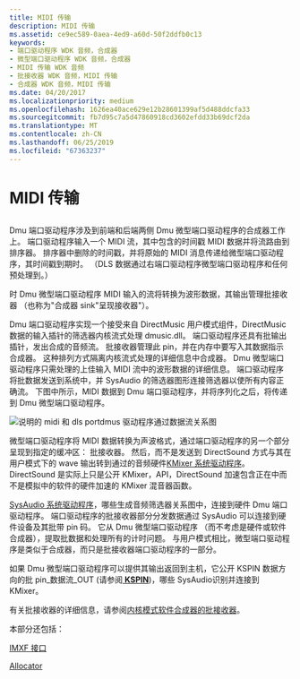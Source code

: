 ```yaml
---
title: MIDI 传输
description: MIDI 传输
ms.assetid: ce9ec589-0aea-4ed9-a60d-50f2ddfb0c13
keywords:
- 端口驱动程序 WDK 音频，合成器
- 微型端口驱动程序 WDK 音频，合成器
- MIDI 传输 WDK 音频
- 批接收器 WDK 音频，MIDI 传输
- 合成器 WDK 音频，MIDI 传输
ms.date: 04/20/2017
ms.localizationpriority: medium
ms.openlocfilehash: 1626ea40ace629e12b28601399af5d488ddcfa33
ms.sourcegitcommit: fb7d95c7a5d47860918cd3602efdd33b69dcf2da
ms.translationtype: MT
ms.contentlocale: zh-CN
ms.lasthandoff: 06/25/2019
ms.locfileid: "67363237"
---
```

# <a name="midi-transport"></a>MIDI 传输


## <span id="midi_transport"></span><span id="MIDI_TRANSPORT"></span>


Dmu 端口驱动程序涉及到前端和后端两侧 Dmu 微型端口驱动程序的合成器工作上。 端口驱动程序输入一个 MIDI 流，其中包含的时间戳 MIDI 数据并将流路由到排序器。 排序器中删除的时间戳，并将原始的 MIDI 消息传递给微型端口驱动程序，其时间戳到期时。 （DLS 数据通过右端口驱动程序微型端口驱动程序和任何预处理到。）

时 Dmu 微型端口驱动程序 MIDI 输入的流将转换为波形数据，其输出管理批接收器 （也称为"合成器 sink"呈现接收器"）。

Dmu 端口驱动程序实现一个接受来自 DirectMusic 用户模式组件，DirectMusic 数据的输入插针的筛选器内核流式处理 dmusic.dll。 端口驱动程序还具有批输出插针，发出合成的音频流。 批接收器管理此 pin，并在内存中要写入其数据指示合成器。 这种排列方式隔离内核流式处理的详细信息中合成器。 Dmu 微型端口驱动程序只需处理的上佳输入 MIDI 流中的波形数据的详细信息。 端口驱动程序将批数据发送到系统中，并 SysAudio 的筛选器图形连接筛选器以使所有内容正确流。 下图中所示，MIDI 数据到 Dmu 端口驱动程序，并将序列化之后，将传递到 Dmu 微型端口驱动程序。

![说明的 midi 和 dls portdmus 驱动程序通过数据流关系图](images/dmportmi.png)

微型端口驱动程序将 MIDI 数据转换为声波格式，通过端口驱动程序的另一个部分呈现到指定的缓冲区： 批接收器。 然后，而不是发送到 DirectSound 方式与其在用户模式下的 wave 输出转到通过的音频硬件[KMixer 系统驱动程序](kernel-mode-wdm-audio-components.md#kmixer_system_driver)。 DirectSound 是实际上只是公开 KMixer，API，DirectSound 加速包含正在中而不是模拟中的软件的硬件加速的 KMixer 混音器函数。

[SysAudio 系统驱动程序](kernel-mode-wdm-audio-components.md#sysaudio_system_driver)，哪些生成音频筛选器关系图中，连接到硬件 Dmu 端口驱动程序。 端口驱动程序的批接收器部分分发数据通过 SysAudio 可以连接到硬件设备及其批带 pin 码。 它从 Dmu 微型端口驱动程序 （而不考虑是硬件或软件合成器），提取批数据和处理所有的计时问题。 与用户模式相比，微型端口驱动程序是类似于合成器，而只是批接收器端口驱动程序的一部分。

如果 Dmu 微型端口驱动程序可以提供其输出返回到主机，它公开 KSPIN 数据方向的批 pin\_数据流\_OUT (请参阅[ **KSPIN**](https://docs.microsoft.com/windows-hardware/drivers/ddi/content/ks/ns-ks-_kspin))，哪些 SysAudio识别并连接到 KMixer。

有关批接收器的详细信息，请参阅[内核模式软件合成器的批接收器](a-wave-sink-for-kernel-mode-software-synthesizers.md)。

本部分还包括：

[IMXF 接口](imxf-interfaces.md)

[Allocator](allocator.md)

 

 




